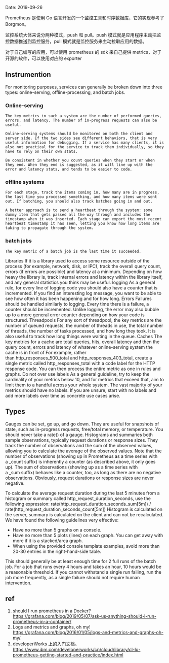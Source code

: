 Date: 2019-09-26


Prometheus 是使用 Go 语言开发的一个监控工具和时序数据库，它的实现参考了 Borgmon。

监控系统大体来说分两种模式，push 和 pull。push 模式就是应用程序主动把监控数据推送到监控服务，pull 模式就是监控服务来主动拉取应用的数据。

对于自己编写的应用，可以使用 prometheus 的 sdk 来自己提供 metrics，对于开源的软件，可以使用对应的 exporter



## Instrumention

For monitoring purposes, services can generally be broken down into three types: online-serving, offline-processing, and batch jobs.

### Online-serving

    The key metrics in such a system are the number of performed queries, errors, and latency. The number of in-progress requests can also be useful.

    Online-serving systems should be monitored on both the client and server side. If the two sides see different behaviors, that is very useful information for debugging. If a service has many clients, it is also not practical for the service to track them individually, so they have to rely on their own stats.

    Be consistent in whether you count queries when they start or when they end. When they end is suggested, as it will line up with the error and latency stats, and tends to be easier to code.

### offline systems

    For each stage, track the items coming in, how many are in progress, the last time you processed something, and how many items were sent out. If batching, you should also track batches going in and out.

    A better approach is to send a heartbeat through the system: some dummy item that gets passed all the way through and includes the timestamp when it was inserted. Each stage can export the most recent heartbeat timestamp it has seen, letting you know how long items are taking to propagate through the system.

### batch jobs
    The key metric of a batch job is the last time it succeeded.

Libraries
If it is a library used to access some resource outside of the process (for example, network, disk, or IPC), track the overall query count, errors (if errors are possible) and latency at a minimum.
Depending on how heavy the library is, track internal errors and latency within the library itself, and any general statistics you think may be useful.
logging
As a general rule, for every line of logging code you should also have a counter that is incremented. If you find an interesting log message, you want to be able to see how often it has been happening and for how long.
Errors
Failures should be handled similarly to logging. Every time there is a failure, a counter should be incremented. Unlike logging, the error may also bubble up to a more general error counter depending on how your code is structured.
Threadpools
For any sort of threadpool, the key metrics are the number of queued requests, the number of threads in use, the total number of threads, the number of tasks processed, and how long they took. It is also useful to track how long things were waiting in the queue.
Caches
The key metrics for a cache are total queries, hits, overall latency and then the query count, errors and latency of whatever online-serving system the cache is in front of
For example, rather than http_responses_500_total and http_responses_403_total, create a single metric called http_responses_total with a code label for the HTTP response code. You can then process the entire metric as one in rules and graphs.
Do not over use labels
As a general guideline, try to keep the cardinality of your metrics below 10, and for metrics that exceed that, aim to limit them to a handful across your whole system. The vast majority of your metrics should have no labels.
If you are unsure, start with no labels and add more labels over time as concrete use cases arise.


## Types

Gauges can be set, go up, and go down. They are useful for snapshots of state, such as in-progress requests, free/total memory, or temperature. You should never take a rate() of a gauge.
Histograms and summaries both sample observations, typically request durations or response sizes. They track the number of observations and the sum of the observed values, allowing you to calculate the average of the observed values. Note that the number of observations (showing up in Prometheus as a time series with a _count suffix) is inherently a counter (as described above, it only goes up). The sum of observations (showing up as a time series with a _sum suffix) behaves like a counter, too, as long as there are no negative observations. Obviously, request durations or response sizes are never negative.

To calculate the average request duration during the last 5 minutes from a histogram or summary called http_request_duration_seconds, use the following expression:
  rate(http_request_duration_seconds_sum[5m])
/
  rate(http_request_duration_seconds_count[5m])
Histogram is calculated on the server, summary is calculated on the client and can not be recalculated.
We have found the following guidelines very effective:

- Have no more than 5 graphs on a console.
- Have no more than 5 plots (lines) on each graph. You can get away with more if it is a stacked/area graph.
- When using the provided console template examples, avoid more than 20-30 entries in the right-hand-side table.

This should generally be at least enough time for 2 full runs of the batch job. For a job that runs every 4 hours and takes an hour, 10 hours would be a reasonable threshold. If you cannot withstand a single run failing, run the job more frequently, as a single failure should not require human intervention.

## ref

1. should I run prometheus in a Docker? https://grafana.com/blog/2019/05/07/ask-us-anything-should-i-run-prometheus-in-a-container/
2. Logs and metrics and graphs, oh my! https://grafana.com/blog/2016/01/05/logs-and-metrics-and-graphs-oh-my/
3. developerWorks 上的入门文档。https://www.ibm.com/developerworks/cn/cloud/library/cl-lo-prometheus-getting-started-and-practice/index.html